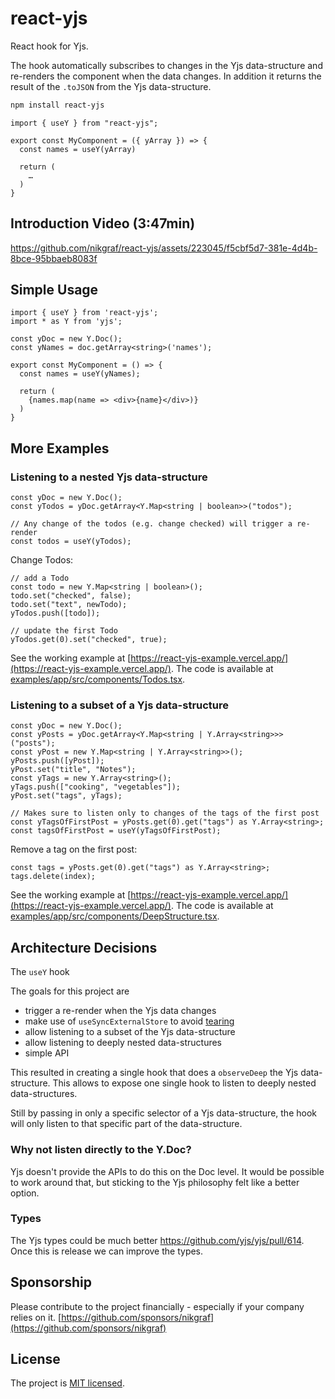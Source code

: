 # react-yjs

React hook for Yjs.

The hook automatically subscribes to changes in the Yjs data-structure and re-renders the component when the data changes. In addition it returns the result of the `.toJSON` from the Yjs data-structure.

```bash
npm install react-yjs
```

```tsx
import { useY } from "react-yjs";

export const MyComponent = ({ yArray }) => {
  const names = useY(yArray)

  return (
    …
  )
}

```

## Introduction Video (3:47min)

https://github.com/nikgraf/react-yjs/assets/223045/f5cbf5d7-381e-4d4b-8bce-95bbaeb8083f

## Simple Usage

```tsx
import { useY } from 'react-yjs';
import * as Y from 'yjs';

const yDoc = new Y.Doc();
const yNames = doc.getArray<string>('names');

export const MyComponent = () => {
  const names = useY(yNames);

  return (
    {names.map(name => <div>{name}</div>)}
  )
}
```

## More Examples

### Listening to a nested Yjs data-structure

```tsx
const yDoc = new Y.Doc();
const yTodos = yDoc.getArray<Y.Map<string | boolean>>("todos");

// Any change of the todos (e.g. change checked) will trigger a re-render
const todos = useY(yTodos);
```

Change Todos:

```tsx
// add a Todo
const todo = new Y.Map<string | boolean>();
todo.set("checked", false);
todo.set("text", newTodo);
yTodos.push([todo]);

// update the first Todo
yTodos.get(0).set("checked", true);
```

See the working example at [https://react-yjs-example.vercel.app/](https://react-yjs-example.vercel.app/).
The code is available at [examples/app/src/components/Todos.tsx](./examples/app/src/components/Todos.tsx).

### Listening to a subset of a Yjs data-structure

```tsx
const yDoc = new Y.Doc();
const yPosts = yDoc.getArray<Y.Map<string | Y.Array<string>>>("posts");
const yPost = new Y.Map<string | Y.Array<string>>();
yPosts.push([yPost]);
yPost.set("title", "Notes");
const yTags = new Y.Array<string>();
yTags.push(["cooking", "vegetables"]);
yPost.set("tags", yTags);

// Makes sure to listen only to changes of the tags of the first post
const yTagsOfFirstPost = yPosts.get(0).get("tags") as Y.Array<string>;
const tagsOfFirstPost = useY(yTagsOfFirstPost);
```

Remove a tag on the first post:

```tsx
const tags = yPosts.get(0).get("tags") as Y.Array<string>;
tags.delete(index);
```

See the working example at [https://react-yjs-example.vercel.app/](https://react-yjs-example.vercel.app/).
The code is available at [examples/app/src/components/DeepStructure.tsx](./examples/app/src/components/DeepStructure.tsx).

## Architecture Decisions

The `useY` hook

The goals for this project are

- trigger a re-render when the Yjs data changes
- make use of `useSyncExternalStore` to avoid [tearing](https://github.com/reactwg/react-18/discussions/69)
- allow listening to a subset of the Yjs data-structure
- allow listening to deeply nested data-structures
- simple API

This resulted in creating a single hook that does a `observeDeep` the Yjs data-structure. This allows to expose one single hook to listen to deeply nested data-structures.

Still by passing in only a specific selector of a Yjs data-structure, the hook will only listen to that specific part of the data-structure.

### Why not listen directly to the Y.Doc?

Yjs doesn't provide the APIs to do this on the Doc level. It would be possible to work around that, but sticking to the Yjs philosophy felt like a better option.

### Types

The Yjs types could be much better https://github.com/yjs/yjs/pull/614. Once this is release we can improve the types.

## Sponsorship

Please contribute to the project financially - especially if your company relies
on it. [https://github.com/sponsors/nikgraf](https://github.com/sponsors/nikgraf)

## License

The project is [MIT licensed](./LICENSE).
